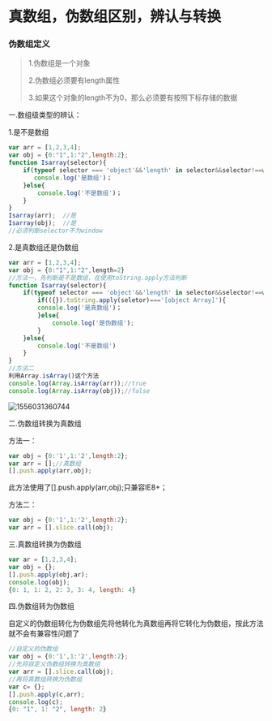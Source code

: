 <h1>真数组，伪数组区别，辨认与转换</h1>



<h3>伪数组定义</h3>

> 1.伪数组是一个对象
>
> 2.伪数组必须要有length属性
>
> 3.如果这个对象的length不为0，那么必须要有按照下标存储的数据

一.数组级类型的辨认：

1.是不是数组

```javascript
var arr = [1,2,3,4];
var obj = {0:"1",1:"2",length:2};
function Isarray(selector){
    if(typeof selector === 'object'&&'length' in selector&&selector!==window){
       console.log('是数组')；
    }else{
        console.log('不是数组')；
    }
}
Isarray(arr);  //是
Isarray(obj);  //是
//必须判断selector不为window
```

2.是真数组还是伪数组

```javascript
var arr = [1,2,3,4];
var obj = {0:"1",1:"2",length=2}
//方法一，先判断是不是数组，在使用toString.apply方法判断
function Isarray(selector){
    if(typeof selector === 'object'&&'length' in selector&&selector!==window){
        if(({}).toString.apply(seletor)==='[object Array]'){
        console.log('是真数组')；   
        }else{
            console.log('是伪数组');
        }
    }else{
        console.log('不是数组')
    }
}
//方法二
利用Array.isArray()这个方法
console.log(Array.isArray(arr));//true
console.log(Array.isArray(obj));//false
```

![1556031360744](C:\Users\KINGYU\AppData\Roaming\Typora\typora-user-images\1556031360744.png)

二.伪数组转换为真数组

方法一：

```javascript
var obj = {0:'1',1:'2',length:2};
var arr = [];//真数组
[].push.apply(arr,obj);
```

此方法使用了[].push.apply(arr,obj);只兼容IE8+；

方法二：

```javascript
var obj = {0:'1',1:'2',length:2};
var arr = [].slice.call(obj);
```

三.真数组转换为伪数组

```javascript
var ar = [1,2,3,4];
var obj = {};
[].push.apply(obj,ar);
console.log(obj);
{0: 1, 1: 2, 2: 3, 3: 4, length: 4}
```

四.伪数组转为伪数组

自定义的伪数组转化为伪数组先将他转化为真数组再将它转化为伪数组，按此方法就不会有兼容性问题了

```javascript
//自定义的伪数组
var obj = {0:'1',1:'2',length:2};
//先将自定义伪数组转换为真数组
var arr = [].slice.call(obj);
//再将真数组转换为伪数组
var c= {};
[].push.apply(c,arr);
console.log(c);
{0: "1", 1: "2", length: 2}
```

